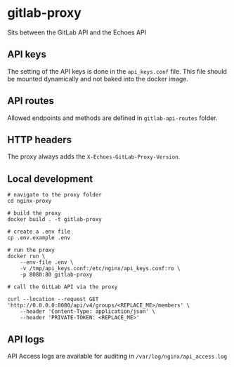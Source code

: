 # gitlab-proxy

Sits between the GitLab API and the Echoes API

## API keys

The setting of the API keys is done in the `api_keys.conf` file.
This file should be mounted dynamically and not baked into the docker image.

## API routes

Allowed endpoints and methods are defined in `gitlab-api-routes` folder.

## HTTP headers

The proxy always adds the `X-Echoes-GitLab-Proxy-Version`.

## Local development

```console
# navigate to the proxy folder
cd nginx-proxy

# build the proxy
docker build . -t gitlab-proxy

# create a .env file
cp .env.example .env

# run the proxy
docker run \
    --env-file .env \
    -v /tmp/api_keys.conf:/etc/nginx/api_keys.conf:ro \
    -p 8080:80 gitlab-proxy
```

```console
# call the GitLab API via the proxy

curl --location --request GET 'http://0.0.0.0:8080/api/v4/groups/<REPLACE_ME>/members' \
    --header 'Content-Type: application/json' \
    --header 'PRIVATE-TOKEN: <REPLACE_ME>'
```

## API logs

API Access logs are available for auditing in `/var/log/nginx/api_access.log`
